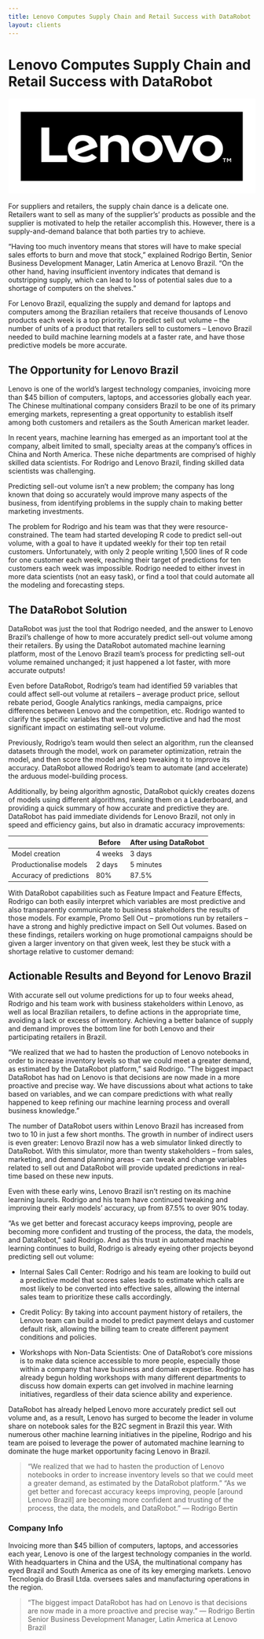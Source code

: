 ```yaml
---
title: Lenovo Computes Supply Chain and Retail Success with DataRobot
layout: clients
---
```


# Lenovo Computes Supply Chain and Retail Success with DataRobot

![Lenovo](/img/clients/lenovo.svg)

For suppliers and retailers, the supply chain dance is a delicate one. Retailers want to sell as many of the supplier’s’ products as possible and the supplier is motivated to help the retailer accomplish this. However, there is a supply-and-demand balance that both parties try to achieve.

“Having too much inventory means that stores will have to make special sales efforts to burn and move that stock,” explained Rodrigo Bertin, Senior Business Development Manager, Latin America at Lenovo Brazil. “On the other hand, having insufficient inventory indicates that demand is outstripping supply, which can lead to loss of potential sales due to a shortage of computers on the shelves.” 

For Lenovo Brazil, equalizing the supply and demand for laptops and computers among the Brazilian retailers that receive thousands of Lenovo products each week is a top priority. To predict sell out volume – the number of units of a product that retailers sell to customers – Lenovo Brazil needed to build machine learning models at a faster rate, and have those predictive models be more accurate. 

## The Opportunity for Lenovo Brazil 
Lenovo is one of the world’s largest technology companies, invoicing more than $45 billion of computers, laptops, and accessories globally each year. The Chinese multinational company considers Brazil to be one of its primary emerging markets, representing a great opportunity to establish itself among both customers and retailers as the South American market leader. 

In recent years, machine learning has emerged as an important tool at the company, albeit limited to small, specialty areas at the company’s offices in China and North America. These niche departments are comprised of highly skilled data scientists. For Rodrigo and Lenovo Brazil, finding skilled data scientists was challenging. 

Predicting sell-out volume isn’t a new problem; the company has long known that doing so accurately would improve many aspects of the business, from identifying problems in the supply chain to making better marketing investments. 

The problem for Rodrigo and his team was that they were resource-constrained. The team had started developing R code to predict sell-out volume, with a goal to have it updated weekly for their top ten retail customers. Unfortunately, with only 2 people writing 1,500 lines of R code for one customer each week, reaching their target of predictions for ten customers each week was impossible. Rodrigo needed to either invest in more data scientists (not an easy task), or find a tool that could automate all the modeling and forecasting steps.


## The DataRobot Solution 
DataRobot was just the tool that Rodrigo needed, and the answer to Lenovo Brazil’s challenge of how to more accurately predict sell-out volume among their retailers. By using the DataRobot automated machine learning platform, most of the Lenovo Brazil team’s process for predicting sell-out volume remained unchanged; it just happened a lot faster, with more accurate outputs! 

Even before DataRobot, Rodrigo’s team had identified 59 variables that could affect sell-out volume at retailers – average product price, sellout rebate period, Google Analytics rankings, media campaigns, price differences between Lenovo and the competition, etc. Rodrigo wanted to clarify the specific variables that were truly predictive and had the most significant impact on estimating sell-out volume. 

Previously, Rodrigo’s team would then select an algorithm, run the cleansed datasets through the model, work on parameter optimization, retrain the model, and then score the model and keep tweaking it to improve its accuracy. DataRobot allowed Rodrigo’s team to automate (and accelerate) the arduous model-building process. 

Additionally, by being algorithm agnostic, DataRobot quickly creates dozens of models using different algorithms, ranking them on a Leaderboard, and providing a quick summary of how accurate and predictive they are. DataRobot has paid immediate dividends for Lenovo Brazil, not only in speed and efficiency gains, but also in dramatic accuracy improvements: 

|   | Before | After using DataRobot |
|---|---|---|
| Model creation | 4 weeks | 3 days |
| Productionalise models  | 2 days | 5 minutes |
| Accuracy of predictions | 80% | 87.5% |

With DataRobot capabilities such as Feature Impact and Feature Effects, Rodrigo can both easily interpret which variables are most predictive and also transparently communicate to business stakeholders the results of those models. For example, Promo Sell Out – promotions run by retailers – have a strong and highly predictive impact on Sell Out volumes. Based on these findings, retailers working on huge promotional campaigns should be given a larger inventory on that given week, lest they be stuck with a shortage relative to customer demand: 

## Actionable Results and Beyond for Lenovo Brazil 

With accurate sell out volume predictions for up to four weeks ahead, Rodrigo and his team work with business stakeholders within Lenovo, as well as local Brazilian retailers, to define actions in the appropriate time, avoiding a lack or excess of inventory. Achieving a better balance of supply and demand improves the bottom line for both Lenovo and their participating retailers in Brazil. 

“We realized that we had to hasten the production of Lenovo notebooks in order to increase inventory levels so that we could meet a greater demand, as estimated by the DataRobot platform,” said Rodrigo. “The biggest impact DataRobot has had on Lenovo is that decisions are now made in a more proactive and precise way. We have discussions about what actions to take based on variables, and we can compare predictions with what really happened to keep refining our machine learning process and overall business knowledge.”

The number of DataRobot users within Lenovo Brazil has increased from two to 10 in just a few short months. The growth in number of indirect users is even greater: Lenovo Brazil now has a web simulator linked directly to DataRobot. With this simulator, more than twenty stakeholders – from sales, marketing, and demand planning areas – can tweak and change variables related to sell out and DataRobot will provide updated predictions in real-time based on these new inputs. 

Even with these early wins, Lenovo Brazil isn’t resting on its machine learning laurels. Rodrigo and his team have continued tweaking and improving their early models’ accuracy, up from 87.5% to over 90% today.  

“As we get better and forecast accuracy keeps improving, people are becoming more confident and trusting of the process, the data, the models, and DataRobot,” said Rodrigo. And as this trust in automated machine learning continues to build, Rodrigo is already eyeing other projects beyond predicting sell out volume: 

- Internal Sales Call Center: Rodrigo and his team are looking to build out a predictive model that scores sales leads to estimate which calls are most likely to be converted into effective sales, allowing the internal sales team to prioritize these calls accordingly. 

- Credit Policy: By taking into account payment history of retailers, the Lenovo team can build a model to predict payment delays and customer default risk, allowing the billing team to create different payment conditions and policies. 

- Workshops with Non-Data Scientists:  One of DataRobot’s core missions is to make data science accessible to more people, especially those within a company that have business and domain expertise. Rodrigo has already begun holding workshops with many different departments to discuss how domain experts can get involved in machine learning initiatives, regardless of their data science ability and experience.


DataRobot has already helped Lenovo more accurately predict sell out volume and, as a result, Lenovo has surged to become the leader in volume share on notebook sales for the B2C segment in Brazil this year. With numerous other machine learning initiatives in the pipeline, Rodrigo and his team are poised to leverage the power of automated machine learning to dominate the huge market opportunity facing Lenovo in Brazil.

> “We realized that we had to hasten the production of Lenovo notebooks in order to increase inventory levels so that we could meet a greater demand, as estimated by the DataRobot platform.”
“As we get better and forecast accuracy keeps improving, people [around Lenovo Brazil] are becoming more confident and trusting of the process, the data, the models, and DataRobot.” —  Rodrigo Bertin 

### Company Info
 Invoicing more than $45 billion of computers, laptops, and accessories each year, Lenovo is one of the largest technology companies in the world. With headquarters in China and the USA, the multinational company has eyed Brazil and South America as one of its key emerging markets. Lenovo Tecnologia do Brasil Ltda. oversees sales and manufacturing operations in the region. 

> “The biggest impact DataRobot has had on Lenovo is that decisions are now made in a more proactive and precise way.”  —  Rodrigo Bertin Senior Business Development Manager, Latin America at Lenovo Brazil